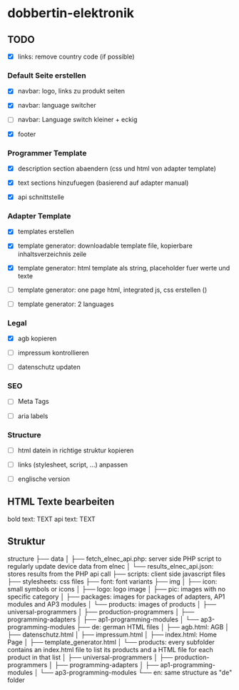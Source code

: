 # dobbertin-elektronik
 
## TODO

- [x] links: remove country code (if possible)

### Default Seite erstellen
- [x] navbar: logo, links zu produkt seiten
- [x] navbar: language switcher
- [ ] navbar: Language switch kleiner + eckig
- [x] footer


### Programmer Template
- [x] description section abaendern (css und html von adapter template)
- [x] text sections hinzufuegen (basierend auf adapter manual)
- [x] api schnittstelle


### Adapter Template
- [x] templates erstellen
- [x] template generator: downloadable template file, kopierbare inhaltsverzeichnis zeile
- [x] template generator: html template als string, placeholder fuer werte und texte
- [ ] template generator: one page html, integrated js, css erstellen ()
- [ ] template generator: 2 languages


### Legal
- [x] agb kopieren
- [ ] impressum kontrollieren
- [ ] datenschutz updaten


### SEO
- [ ] Meta Tags 
- [ ] aria labels


### Structure
- [ ] html datein in richtige struktur kopieren
- [ ] links (stylesheet, script, ...) anpassen
- [ ] englische version




## HTML Texte bearbeiten
bold text: <span class="bold">TEXT</span>
api text: <span data-api="beep3">TEXT</span>


## Struktur

structure
├── data
│   ├── fetch_elnec_api.php: server side PHP script to regularly update device data from elnec
│   └── results_elnec_api.json: stores results from the PHP api call
├── scripts: client side javascript files
├── stylesheets: css files
├── font: font variants
├── img
│   ├── icon: small symbols or icons
│   ├── logo: logo image
│   ├── pic: images with no specific category
│   ├── packages: images for packages of adapters, AP1 modules and AP3 modules
│   └── products: images of products
│       ├── universal-programmers
│       ├── production-programmers
│       ├── programming-adapters
│       ├── ap1-programming-modules
│       └── ap3-programming-modules
├── de: german HTML files
│   ├── agb.html: AGB
│   ├── datenschutz.html
│   ├── impressum.html
│   ├── index.html: Home Page
│   ├── template_generator.html
│   └── products: every subfolder contains an index.html file to list its products and a HTML file for each product in that list
│       ├── universal-programmers
│       ├── production-programmers
│       ├── programming-adapters
│       ├── ap1-programming-modules
│       └── ap3-programming-modules
└── en: same structure as "de" folder